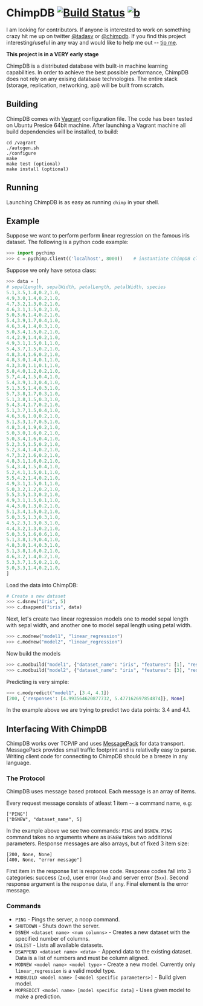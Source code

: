 # ChimpDB [![Build Status](https://travis-ci.org/tadasv/chimp.png?branch=master)](https://travis-ci.org/tadasv/chimp) [![b](https://d3m7fle8bsg0ws.cloudfront.net/empty.gif)](b) #

I am looking for contributors. If anyone is interested to work on something crazy hit me up on twitter [@tadasv](http://twitter.com/tadasv) or [@chimpdb](http://twitter.com/chimpdb). If you find this project interesting/useful in any way and would like to help me out -- [tip me](https://www.gittip.com/tadasv/).

**This project is in a VERY early stage**

ChimpDB is a distributed database with built-in machine learning capabilities. In order to achieve the best possible performance, ChimpDB does not rely on any exising database technologies. The entire stack (storage,
replication, networking, api) will be built from scratch.

## Building ##

ChimpDB comes with [Vagrant](http://www.vagrantup.com "Vagrant") configuration file. The code has been tested on Ubuntu Presice 64bit machine. After launching a Vagrant machine all build dependencies will be installed, to build:

    cd /vagrant
    ./autogen.sh
    ./configure
    make
    make test (optional)
    make install (optional)
  
## Running ##

Launching ChimpDB is as easy as running `chimp` in your shell.


## Example ##

Suppose we want to perform perform linear regression on the famous iris dataset. The following is a python code
example:

```python
>>> import pychimp
>>> c = pychimp.Client(('localhost', 8000))    # instantiate ChimpDB client
```
    
Suppose we only have setosa class:

```python
>>> data = [
# sepalLength, sepalWidth, petalLength, petalWidth, species
5.1,3.5,1.4,0.2,1.0,
4.9,3.0,1.4,0.2,1.0,
4.7,3.2,1.3,0.2,1.0,
4.6,3.1,1.5,0.2,1.0,
5.0,3.6,1.4,0.2,1.0,
5.4,3.9,1.7,0.4,1.0,
4.6,3.4,1.4,0.3,1.0,
5.0,3.4,1.5,0.2,1.0,
4.4,2.9,1.4,0.2,1.0,
4.9,3.1,1.5,0.1,1.0,
5.4,3.7,1.5,0.2,1.0,
4.8,3.4,1.6,0.2,1.0,
4.8,3.0,1.4,0.1,1.0,
4.3,3.0,1.1,0.1,1.0,
5.8,4.0,1.2,0.2,1.0,
5.7,4.4,1.5,0.4,1.0,
5.4,3.9,1.3,0.4,1.0,
5.1,3.5,1.4,0.3,1.0,
5.7,3.8,1.7,0.3,1.0,
5.1,3.8,1.5,0.3,1.0,
5.4,3.4,1.7,0.2,1.0,
5.1,3.7,1.5,0.4,1.0,
4.6,3.6,1.0,0.2,1.0,
5.1,3.3,1.7,0.5,1.0,
4.8,3.4,1.9,0.2,1.0,
5.0,3.0,1.6,0.2,1.0,
5.0,3.4,1.6,0.4,1.0,
5.2,3.5,1.5,0.2,1.0,
5.2,3.4,1.4,0.2,1.0,
4.7,3.2,1.6,0.2,1.0,
4.8,3.1,1.6,0.2,1.0,
5.4,3.4,1.5,0.4,1.0,
5.2,4.1,1.5,0.1,1.0,
5.5,4.2,1.4,0.2,1.0,
4.9,3.1,1.5,0.1,1.0,
5.0,3.2,1.2,0.2,1.0,
5.5,3.5,1.3,0.2,1.0,
4.9,3.1,1.5,0.1,1.0,
4.4,3.0,1.3,0.2,1.0,
5.1,3.4,1.5,0.2,1.0,
5.0,3.5,1.3,0.3,1.0,
4.5,2.3,1.3,0.3,1.0,
4.4,3.2,1.3,0.2,1.0,
5.0,3.5,1.6,0.6,1.0,
5.1,3.8,1.9,0.4,1.0,
4.8,3.0,1.4,0.3,1.0,
5.1,3.8,1.6,0.2,1.0,
4.6,3.2,1.4,0.2,1.0,
5.3,3.7,1.5,0.2,1.0,
5.0,3.3,1.4,0.2,1.0,
]
```

Load the data into ChimpDB:

```python
# Create a new dataset
>>> c.dsnew("iris", 5)
>>> c.dsappend("iris", data)
```

Next, let's create two linear regression models one to model sepal length with sepal width, and another
one to model sepal length using petal width.

```python
>>> c.modnew("model1", "linear_regression")
>>> c.modnew("model2", "linear_regression")
```

Now build the models

```python
>>> c.modbuild("model1", {"dataset_name": "iris", "features": [1], "response": 0})
>>> c.modbuild("model2", {"dataset_name": "iris", "features": [3], "response": 0})
```

Predicting is very simple:

```python
>>> c.modpredict("model1", [3.4, 4.1])
[200, {'responses': [4.993564620877732, 5.477162697854874]}, None]
```

In the example above we are trying to predict two data points: 3.4 and 4.1.

## Interfacing With ChimpDB ##

ChimpDB works over TCP/IP and uses [MessagePack](http://www.msgpack.org/) for data transport.
MessagePack provides small traffic footprint and is relativelly easy to parse. Writing client code
for connecting to ChimpDB should be a breeze in any language.

### The Protocol ###

ChimpDB uses message based protocol. Each message is an array of items.

Every request message consists of atleast 1 item -- a command name, e.g:

    ["PING"]
    ["DSNEW", "dataset_name", 5]
    
In the example above we see two commands: ``PING`` and ``DSNEW``. ``PING`` command takes no arguments
where as ``DSNEW`` takes two additional parameters. Response messages are also arrays, but of fixed 3 item size:

    [200, None, None]
    [400, None, "error message"]
    
First item in the response list is response code. Response codes fall into 3 categories: success (`2xx`),
user error (`4xx`) and server error (`5xx`). Second response argument is the response data, if any. Final
element is the error message.


### Commands ###

* `PING` - Pings the server, a noop command.
* `SHUTDOWN` - Shuts down the server.
* `DSNEW <dataset name> <num columns>` - Creates a new dataset with the specified number of columns.
* `DSLIST` - Lists all available datasets.
* `DSAPPEND <dataset name> <data>` - Append data to the existing dataset. Data is a list of numbers and must be column aligned.
* `MODNEW <model name> <model type>` - Create a new model. Currently only ``linear_regression`` is a valid model type. 
* `MODBUILD <model name> [<model specific parameters>]` - Build given model.
* `MOPREDICT <model name> [model specific data]` - Uses given model to make a prediction.
